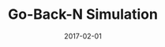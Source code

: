 ---
layout: project
type: project
image: images/network2.jpg
title: Go-Back-N Simulation
projecturl: https://github.com/kejriwalrahul/Go-Back-N-Simulator
# All dates must be YYYY-MM-DD format!
date: 2017-02-01
labels:
  - Java
  - Networks
summary: 
  Simulates the Go-Back-N protocol used in Data Link & Transport layer of OSI model
---